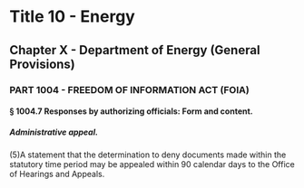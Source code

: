 
# Title 10 - Energy
## Chapter X - Department of Energy (General Provisions)
### PART 1004 - FREEDOM OF INFORMATION ACT (FOIA)
#### § 1004.7 Responses by authorizing officials: Form and content.
##### Administrative appeal.

(5)A statement that the determination to deny documents made within the statutory time period may be appealed within 90 calendar days to the Office of Hearings and Appeals.
